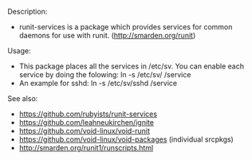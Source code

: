 Description:
  
 * runit-services is a package which provides services for common daemons for use with runit. (http://smarden.org/runit)
 
Usage:

 * This package places all the services in /etc/sv.  You can enable each service by doing the folowing:
    ln -s /etc/sv/<service> /service
 * An example for sshd:
    ln -s /etc/sv/sshd /service

See also:

* https://github.com/rubyists/runit-services
* https://github.com/leahneukirchen/ignite
* https://github.com/void-linux/void-runit
* https://github.com/void-linux/void-packages  (individual srcpkgs)
* http://smarden.org/runit1/runscripts.html
